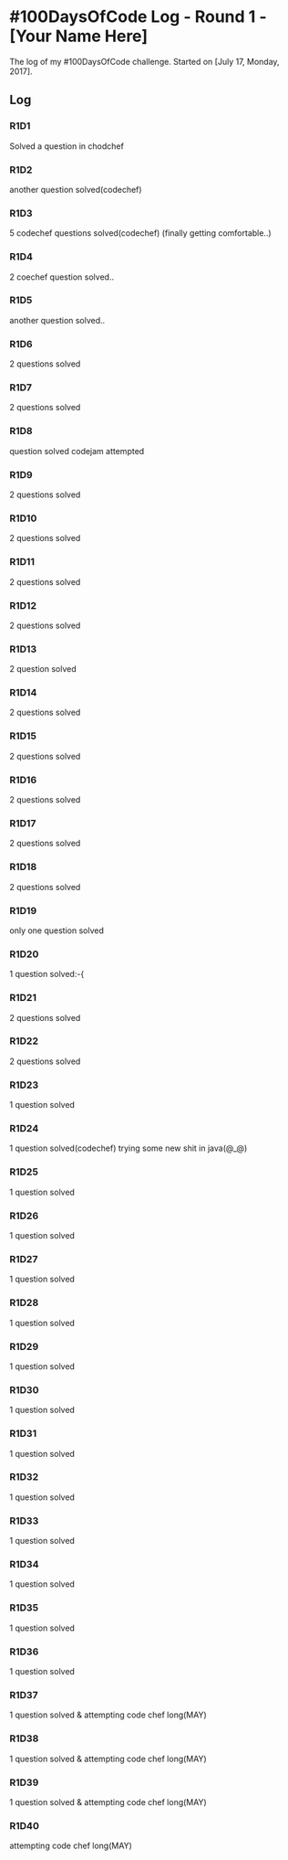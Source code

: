 # #100DaysOfCode Log - Round 1 - [Your Name Here]

The log of my #100DaysOfCode challenge. Started on [July 17, Monday, 2017].

## Log

### R1D1 
Solved a question in chodchef

### R1D2
another question solved(codechef)

### R1D3
5 codechef questions solved(codechef)
(finally getting comfortable..)

### R1D4
2 coechef question solved..

### R1D5
another question solved..

### R1D6
2 questions solved

### R1D7
2 questions solved

### R1D8
question solved
codejam attempted

### R1D9
2 questions solved

### R1D10
2 questions solved

### R1D11
2 questions solved

### R1D12
2 questions solved

### R1D13
2 question solved

### R1D14
2 questions solved

### R1D15
2 questions solved

### R1D16
2 questions solved

### R1D17
2 questions solved

### R1D18
2 questions solved

### R1D19
only one question solved

### R1D20
1 question solved:-{

### R1D21
2 questions solved

### R1D22
2 questions solved

### R1D23
1 question solved

### R1D24
1 question solved(codechef)
trying some new shit in java(@_@)

### R1D25
1 question solved

### R1D26
1 question solved

### R1D27
1 question solved

### R1D28
1 question solved

### R1D29
1 question solved

### R1D30
1 question solved

### R1D31
1 question solved

### R1D32
1 question solved

### R1D33
1 question solved

### R1D34
1 question solved

### R1D35
1 question solved

### R1D36
1 question solved

### R1D37
1 question solved & attempting code chef long(MAY)

### R1D38
1 question solved & attempting code chef long(MAY)

### R1D39
1 question solved & attempting code chef long(MAY)

### R1D40
attempting code chef long(MAY)
